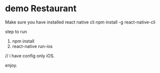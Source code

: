 # demo Restaurant

Make sure you have installed react native cli
npm install -g react-native-cli

step to run
1. npm install
2. react-native run-ios

// i have config only iOS.

enjoy.
